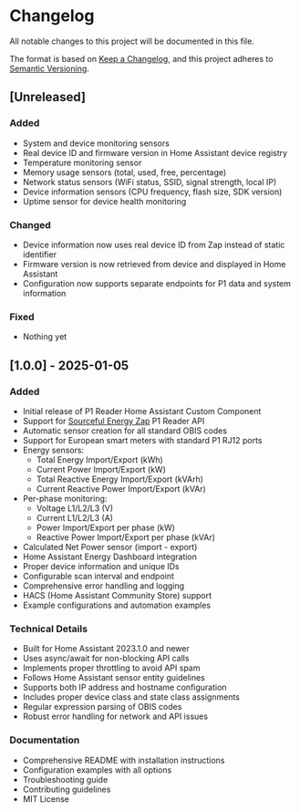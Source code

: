 # Changelog

All notable changes to this project will be documented in this file.

The format is based on [Keep a Changelog](https://keepachangelog.com/en/1.0.0/),
and this project adheres to [Semantic Versioning](https://semver.org/spec/v2.0.0.html).

## [Unreleased]

### Added
- System and device monitoring sensors
- Real device ID and firmware version in Home Assistant device registry
- Temperature monitoring sensor
- Memory usage sensors (total, used, free, percentage)
- Network status sensors (WiFi status, SSID, signal strength, local IP)
- Device information sensors (CPU frequency, flash size, SDK version)
- Uptime sensor for device health monitoring

### Changed
- Device information now uses real device ID from Zap instead of static identifier
- Firmware version is now retrieved from device and displayed in Home Assistant
- Configuration now supports separate endpoints for P1 data and system information

### Fixed
- Nothing yet

## [1.0.0] - 2025-01-05

### Added
- Initial release of P1 Reader Home Assistant Custom Component
- Support for [Sourceful Energy Zap](https://sourceful.energy/store/sourceful-energy-zap) P1 Reader API
- Automatic sensor creation for all standard OBIS codes
- Support for European smart meters with standard P1 RJ12 ports
- Energy sensors:
  - Total Energy Import/Export (kWh)
  - Current Power Import/Export (kW)
  - Total Reactive Energy Import/Export (kVArh)
  - Current Reactive Power Import/Export (kVAr)
- Per-phase monitoring:
  - Voltage L1/L2/L3 (V)
  - Current L1/L2/L3 (A)
  - Power Import/Export per phase (kW)
  - Reactive Power Import/Export per phase (kVAr)
- Calculated Net Power sensor (import - export)
- Home Assistant Energy Dashboard integration
- Proper device information and unique IDs
- Configurable scan interval and endpoint
- Comprehensive error handling and logging
- HACS (Home Assistant Community Store) support
- Example configurations and automation examples

### Technical Details
- Built for Home Assistant 2023.1.0 and newer
- Uses async/await for non-blocking API calls
- Implements proper throttling to avoid API spam
- Follows Home Assistant sensor entity guidelines
- Supports both IP address and hostname configuration
- Includes proper device class and state class assignments
- Regular expression parsing of OBIS codes
- Robust error handling for network and API issues

### Documentation
- Comprehensive README with installation instructions
- Configuration examples with all options
- Troubleshooting guide
- Contributing guidelines
- MIT License 